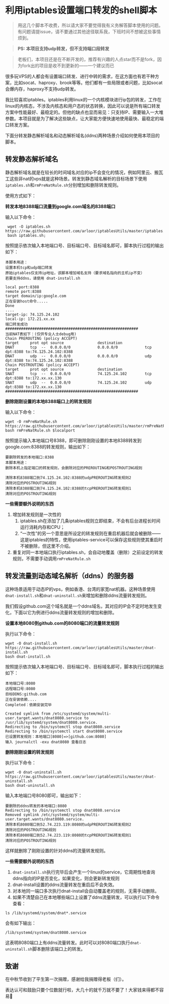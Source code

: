# 利用iptables设置端口转发的shell脚本

> 用这几个脚本不收费，所以请大家不要觉得我有义务解答脚本使用的问题。有问题请提issue，请不要通过其他途径联系我，下班时间不想被这些事情烦到。

> **PS: 本项目支持udp转发，但不支持端口段转发**

> 老板们，本项目还是在不断开发的，推荐有兴趣的人点star而不是fork，因为fork出的项目是收不到更新的——一个建议而已

很多玩VPS的人都会有设置端口转发、进行中转的需求，在这方面也有若干种方案，比如socat、haproxy、brook等等。他们都有一些局限或者问题，比如socat会爆内存，haproxy不支持udp转发。

我比较喜欢iptables。iptables利用linux的一个内核模块进行ip包的转发，工作在linux的内核态，不涉及内核态和用户态的状态转换，因此可以说是所有端口转发方案中性能最好、最稳定的。但他的缺点也显而易见：只支持IP、需要输入一大堆参数。本项目就是为了解决这些缺点，让大家能方便快速地使用最快、最稳定的端口转发方案。

下面分转发静态解析域名和动态解析域名(ddns)两种场景介绍如何使用本项目的脚本。


## 转发静态解析域名

静态解析域名就是在较长的时间域名对应的ip不会变化的情况，例如阿里云、搬瓦工这些非nat的vps就是这种场景。转发到静态域名解析的目标场景下使用`iptables.sh`和`rmPreNatRule.sh`分别增加和删除转发规则。

使用方式如下：

**转发本地8388端口流量到google.com域名的8388端口**

输入以下命令：

```shell
 wget -O iptables.sh https://raw.githubusercontent.com/arloor/iptablesUtils/master/iptables.sh;
 bash iptables.sh;
 ```
 
 按照提示依次输入本地端口号、目标端口号、目标域名即可，脚本执行过程的输出如下：
 
 ```shell
本脚本用途：
设置本机tcp和udp端口转发
原始iptables仅支持ip地址，该脚本增加域名支持（要求域名指向的主机ip不变）
若要支持ddns，请使用 dnat-install.sh

local port:8388
remote port:8388
target domain/ip:google.com
正在安装host命令.....
Done
....
target-ip: 74.125.24.102
local-ip: 172.21.xx.xx
端口转发成功
###########################################################
当前NAT表如下：(仅供专业人士debug用)
Chain PREROUTING (policy ACCEPT)
target     prot opt source               destination         
DNAT       tcp  --  0.0.0.0/0            0.0.0.0/0            tcp dpt:8388 to:74.125.24.102:8388
DNAT       udp  --  0.0.0.0/0            0.0.0.0/0            udp dpt:8388 to:74.125.24.102:8388
Chain POSTROUTING (policy ACCEPT)
target     prot opt source               destination         
SNAT       tcp  --  0.0.0.0/0            74.125.24.102        tcp dpt:8388 to:172.xx.xx.130
SNAT       udp  --  0.0.0.0/0            74.125.24.102        udp dpt:8388 to:172.xx.xx.130
###########################################################
```

**删除刚刚设置的本地8388端口上的转发规则**

输入以下命令：

```
wget -O rmPreNatRule.sh https://raw.githubusercontent.com/arloor/iptablesUtils/master/rmPreNatRule.sh;
bash rmPreNatRule.sh $localport
```

按照提示输入本地端口号8388，即可删除刚刚设置的本地8388转发到google.com:8388的转发规则，输出如下：

```
要删除转发的本地端口:8388
本脚本用途：
删除本机上指定端口的转发规则，会删除对应的PREROUTING和POSTROUTING规则

清除本机8388端口到74.125.24.102:8388的udpPREROUTING转发规则2
清除对应的POSTROUTING规则
清除本机8388端口到74.125.24.102:8388的tcpPREROUTING转发规则1
清除对应的POSTROUTING规则
```

**一些需要额外说明的东西**

1. 增加转发规则是一次性的
    1. iptables.sh在添加了几条iptables规则立即结束，不会有后台进程长时间运行消耗内存和CPU；
    2. “一次性”的另一个意思是所设定的转发规则在重启机器后就会被删除——这是iptables的特性，使用iptables-service可以保存这些规则使其重启时不被删除，但这里不介绍。
2.  重复对同一本地端口执行iptables.sh，会自动地覆盖（删除）之前设定的转发规则，不需要手动调用`rmPreNatRule.sh`


## 转发流量到动态域名解析（ddns）的服务器

这种场景适用于动态IP的vps，例如香港、台湾的家宽nat机器。这种场景使用`dnat-install.sh`和`dnat-uninstall.sh`来增加和删除ddns流量转发规则。

我们假设github.com这个域名就是一个ddns域名，其对应的IP会不定时地发生变化，下面以它为例进行ddns流量转发规则的增加和删除。

**设置本地8080到github.com的8080端口的流量转发规则**

执行以下命令：

```
wget -O dnat-install.sh https://raw.githubusercontent.com/arloor/iptablesUtils/master/dnat-install.sh
bash dnat-install.sh
```

按照提示依次输入本地端口号、目标端口号、目标域名即可，脚本执行过程的输出如下：

```
本地端口号:8080 
远程端口号:8080
目标DDNS:github.com
正在安装依赖....
Completed：依赖安装完毕

Created symlink from /etc/systemd/system/multi-user.target.wants/dnat8080.service to /usr/lib/systemd/system/dnat8080.service.
Redirecting to /bin/systemctl stop dnat8080.service
Redirecting to /bin/systemctl start dnat8080.service
已设置转发规则：本地端口[8080]=>[github.com:8080]
输入 journalctl -exu dnat8080 查看日志
```

**删除刚刚设置的转发规则**

执行以下命令：

```
wget -O dnat-uninstall.sh https://raw.githubusercontent.com/arloor/iptablesUtils/master/dnat-uninstall.sh
bash dnat-uninstall.sh
```

输入本地端口号8080即可，输出如下：

```
要删除的ddns转发的本地端口:8080
Redirecting to /bin/systemctl stop dnat8080.service
Removed symlink /etc/systemd/system/multi-user.target.wants/dnat8080.service.
清除本机8080端口到52.74.223.119:8080的udpPREROUTING转发规则2
清除对应的POSTROUTING规则
清除本机8080端口到52.74.223.119:8080的tcpPREROUTING转发规则1
清除对应的POSTROUTING规则
```

这样就删除了刚刚设置的针对ddns的流量转发规则。



**一些需要额外说明的东西**

1. `dnat-install.sh`执行完毕后会产生一个linux的service，它周期性地查询ddns指向的IP是否变化，如果变化，则会更新转发规则
2. dnat-install设置的ddns流量转发在重启后不会失效。
3. 对本地同一端口多次执行dnat-install会自动覆盖老的规则，无需手动删除。
4. 如果不清楚自己在本地哪些端口上设置了ddns流量转发，可以执行以下命令查看：

```
ls /lib/systemd/system/dnat*.service
```

会有如下输出：

```
/lib/systemd/system/dnat8080.service
```

这表明8080端口上有ddns流量转发。此时可以对8080端口执行`dnat-uninstall.sh`脚本删除该端口上的转发。

## 致谢

在中秋节收到了平生第一次捐赠，感谢给我捐赠得老板（们）。

表达认可和鼓励只要个位数就行啦，大几十的就千万就不要了！大家钱来得都不容易🙏
